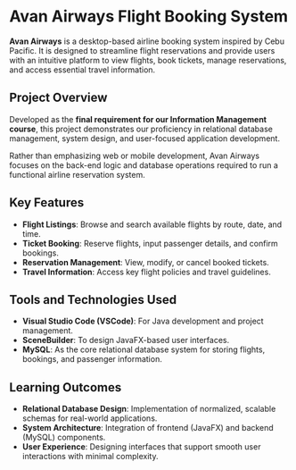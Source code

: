 # Avan Airways Flight Booking System

**Avan Airways** is a desktop-based airline booking system inspired by Cebu Pacific. It is designed to streamline flight reservations and provide users with an intuitive platform to view flights, book tickets, manage reservations, and access essential travel information.

## Project Overview

Developed as the **final requirement for our Information Management course**, this project demonstrates our proficiency in relational database management, system design, and user-focused application development.

Rather than emphasizing web or mobile development, Avan Airways focuses on the back-end logic and database operations required to run a functional airline reservation system.

## Key Features

- **Flight Listings**: Browse and search available flights by route, date, and time.
- **Ticket Booking**: Reserve flights, input passenger details, and confirm bookings.
- **Reservation Management**: View, modify, or cancel booked tickets.
- **Travel Information**: Access key flight policies and travel guidelines.

## Tools and Technologies Used

- **Visual Studio Code (VSCode)**: For Java development and project management.
- **SceneBuilder**: To design JavaFX-based user interfaces.
- **MySQL**: As the core relational database system for storing flights, bookings, and passenger information.

## Learning Outcomes

- **Relational Database Design**: Implementation of normalized, scalable schemas for real-world applications.
- **System Architecture**: Integration of frontend (JavaFX) and backend (MySQL) components.
- **User Experience**: Designing interfaces that support smooth user interactions with minimal complexity.


